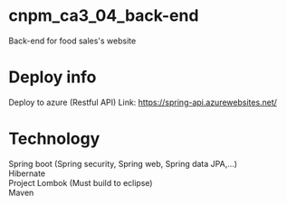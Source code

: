 # cnpm_ca3_04_back-end
Back-end for food sales's website

# Deploy info
Deploy to azure (Restful API)
Link: https://spring-api.azurewebsites.net/

# Technology
Spring boot (Spring security, Spring web, Spring data JPA,...)\
Hibernate\
Project Lombok (Must build to eclipse)\
Maven
